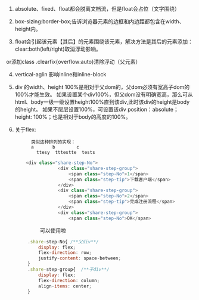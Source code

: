  1. absolute、fixed、float都会脱离文档流，但是float会占位（文字围绕） 

 2. box-sizing:border-box;告诉浏览器元素的边框和内边距都包含在width、height内。

 3. float会引起该元素【其后】的元素围绕该元素，解决方法是其后的元素添加：clear:both(left/right)取消浮动影响。

or添加class .clearfix{overflow:auto}清除浮动（父元素）

 4. vertical-aglin 影响inline和inline-block

 5. div 的width、height 100%是相对于父dom的，父dom必须有宽高子dom的100%才能生效。
如果设置某个div100%，但父dom没有明确宽高，那么可从html、body一级一级设置height100%直到该div,此时该div的height是body的height。
如果不层层设置100%，可设置该div position：absolute；height: 100%；也是相对于body的高度的100%。
  
  
6. 关于flex:
			 
			 类似这种排列的实现：
			 a       b        c
		       ttesy  tttestte  tests
	
	```javascript
		<div class="share-step-No">
                    <div class="share-step-group">
                        <span class="step-No">1</span>
                        <span class="step-tip">下载客户端</span>
                    </div>
                    <div class="share-step-group">
                        <span class="step-No">2</span>
                        <span class="step-tip">完成注册流程</span>
                    </div>
                    <div class="share-step-group">
                        <span class="step-No">OK</span>
                        <span class="step-tip">可以使用啦</span>
                    </div>
             	</div>
		
```javascript
		.share-step-No{	/**父div**/
			display: flex;
			flex-direction: row;
			justify-content: space-between;
		}
		.share-step-group{	/**子div**/
			display: flex;
			flex-direction: column;
			align-items: center;
		}
